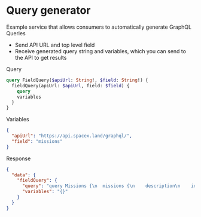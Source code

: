 # Query generator

Example service that allows consumers to automatically generate GraphQL Queries

- Send API URL and top level field
- Receive generated query string and variables, which you can send to the API to get results

Query

```graphql
query FieldQuery($apiUrl: String!, $field: String!) {
  fieldQuery(apiUrl: $apiUrl, field: $field) {
    query
    variables
  }
}
```

Variables

```json
{
  "apiUrl": "https://api.spacex.land/graphql/",
  "field": "missions"
}
```

Response

```json
{
  "data": {
    "fieldQuery": {
      "query": "query Missions {\n  missions {\n    description\n    id\n    name\n    twitter\n    website\n    wikipedia\n    payloads {\n      id\n      manufacturer\n      nationality\n      orbit\n      payload_mass_kg\n      payload_mass_lbs\n      payload_type\n      reused\n    }\n  }\n}\n",
      "variables": "{}"
    }
  }
}
```
